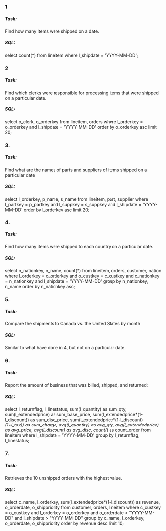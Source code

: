 ### 1

##### Task:
Find how many items were shipped on a date.
##### SQL:
select count(*) from lineitem where l_shipdate = 'YYYY-MM-DD';

### 2
##### Task:
Find which clerks were responsible for processing items that were shipped on a particular date.
##### SQL:
select o_clerk, o_orderkey from lineitem, orders
where
  l_orderkey = o_orderkey and
  l_shipdate = 'YYYY-MM-DD'
order by o_orderkey asc limit 20;
### 3.
##### Task: 
Find  what are the names of parts and suppliers of items shipped on a particular date
##### SQL:
select l_orderkey, p_name, s_name from lineitem, part, supplier
where
  l_partkey = p_partkey and
  l_suppkey = s_suppkey and
  l_shipdate = 'YYYY-MM-DD'
order by l_orderkey asc limit 20;

### 4.
##### Task:
Find how many items were shipped to each country on a particular date.
##### SQL:
select n_nationkey, n_name, count(*) from lineitem, orders, customer, nation
where
  l_orderkey = o_orderkey and
  o_custkey = c_custkey and
  c_nationkey = n_nationkey and
  l_shipdate = 'YYYY-MM-DD'
group by n_nationkey, n_name
order by n_nationkey asc;

### 5.
##### Task:
Compare the shipments to Canada vs. the United States by month

##### SQL: 
Similar to what have done in 4, but not on a particular date. 

### 6.
##### Task:
Report the amount of business that was billed, shipped, and returned:
##### SQL:
select
  l_returnflag,
  l_linestatus,
  sum(l_quantity) as sum_qty,
  sum(l_extendedprice) as sum_base_price,
  sum(l_extendedprice*(1-l_discount)) as sum_disc_price,
  sum(l_extendedprice*(1-l_discount)*(1+l_tax)) as sum_charge,
  avg(l_quantity) as avg_qty,
  avg(l_extendedprice) as avg_price,
  avg(l_discount) as avg_disc,
  count(*) as count_order
from lineitem
where
  l_shipdate = 'YYYY-MM-DD'
group by l_returnflag, l_linestatus;

### 7.
##### Task:
Retrieves the 10 unshipped orders with the highest value.
##### SQL:
select
  c_name,
  l_orderkey,
  sum(l_extendedprice*(1-l_discount)) as revenue,
  o_orderdate,
  o_shippriority
from customer, orders, lineitem
where
  c_custkey = o_custkey and
  l_orderkey = o_orderkey and
  o_orderdate < "YYYY-MM-DD" and
  l_shipdate > "YYYY-MM-DD"
group by
  c_name,
  l_orderkey,
  o_orderdate,
  o_shippriority
order by
  revenue desc
limit 10;
